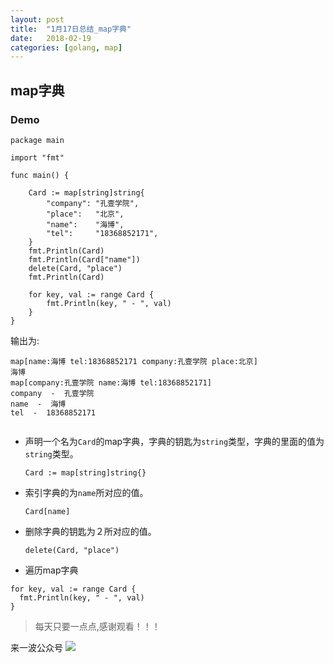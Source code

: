 ```yaml
---
layout: post
title:  "1月17日总结_map字典"
date:   2018-02-19
categories: [golang, map]
---
```

## map字典

### Demo
```
package main

import "fmt"

func main() {

	Card := map[string]string{
		"company": "孔壹学院",
		"place":   "北京",
		"name":    "海博",
		"tel":     "18368852171",
	}
	fmt.Println(Card)
	fmt.Println(Card["name"])
	delete(Card, "place")
	fmt.Println(Card)

	for key, val := range Card {
		fmt.Println(key, " - ", val)
	}
}

```
输出为:
```
map[name:海博 tel:18368852171 company:孔壹学院 place:北京]
海博
map[company:孔壹学院 name:海博 tel:18368852171]
company  -  孔壹学院
name  -  海博
tel  -  18368852171


```

- 声明一个名为`Card`的map字典，字典的钥匙为`string`类型，字典的里面的值为`string`类型。

  `Card := map[string]string{}`


- 索引字典的为`name`所对应的值。

  `Card[name]`

- 删除字典的钥匙为２所对应的值。

  `delete(Card, "place")`

- 遍历map字典
```
for key, val := range Card {
  fmt.Println(key, " - ", val)
}
```

> 每天只要一点点,感谢观看！！！

来一波公众号
![](http://p3qaz7oyz.bkt.clouddn.com/0.jpeg)
